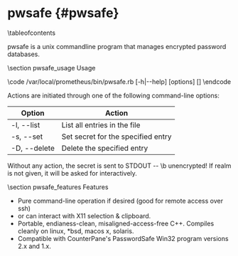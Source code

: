 pwsafe    {#pwsafe}
======

\tableofcontents

pwsafe is a unix commandline program that manages encrypted password databases.

\section pwsafe_usage Usage

\code
/var/local/prometheus/bin/pwsafe.rb [-h|--help] [options] <file> [<realm>]
\endcode

Actions are initiated through one of the following command-line options:

| Option       | Action                             |
|--------------|------------------------------------|
| -l, --list   | List all entries in the file       |
| -s, --set    | Set secret for the specified entry |
| -D, --delete | Delete the specified entry         |

Without any action, the secret is sent to STDOUT -- \b unencrypted! If realm
is not given, it will be asked for interactively.

\section pwsafe_features Features

  * Pure command-line operation if desired (good for remote access over ssh)
  * or can interact with X11 selection & clipboard.
  * Portable, endianess-clean, misaligned-access-free C++. Compiles cleanly on linux, *bsd, macos x, solaris.
  * Compatible with CounterPane's PasswordSafe Win32 program versions 2.x and 1.x.

